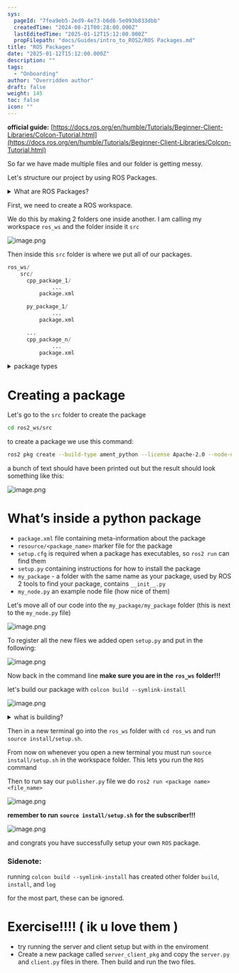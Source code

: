 ```yaml
---
sys:
  pageId: "7fea9eb5-2ed9-4e73-b6d6-5e093b833dbb"
  createdTime: "2024-08-21T00:28:00.000Z"
  lastEditedTime: "2025-01-12T15:12:00.000Z"
  propFilepath: "docs/Guides/intro_to_ROS2/ROS Packages.md"
title: "ROS Packages"
date: "2025-01-12T15:12:00.000Z"
description: ""
tags:
  - "Onboarding"
author: "Overridden author"
draft: false
weight: 145
toc: false
icon: ""
---
```


**official guide:** [https://docs.ros.org/en/humble/Tutorials/Beginner-Client-Libraries/Colcon-Tutorial.html](https://docs.ros.org/en/humble/Tutorials/Beginner-Client-Libraries/Colcon-Tutorial.html)

So far we have made multiple files and our folder is getting messy.

Let's structure our project by using ROS Packages.

<details>

<summary>What are ROS Packages?</summary>

ROS Packages are, as the name implies, packages of code that are highly sharable between ROS developers.

They consist of a folder, `package.xml` file, and source code

```python
      cpp_package_1/
		      ... imagine much code files here ..
          package.xml
```

</details>

First, we need to create a ROS workspace.

We do this by making 2 folders one inside another. I am calling my workspace `ros_ws` and the folder inside it `src`

![image.png](https://prod-files-secure.s3.us-west-2.amazonaws.com/d518164a-d88e-44d1-a4ee-3adb3bd8bce0/70706947-fd18-4537-a67b-e12946812d31/image.png?X-Amz-Algorithm=AWS4-HMAC-SHA256&X-Amz-Content-Sha256=UNSIGNED-PAYLOAD&X-Amz-Credential=ASIAZI2LB4666XZZD254%2F20250528%2Fus-west-2%2Fs3%2Faws4_request&X-Amz-Date=20250528T101032Z&X-Amz-Expires=3600&X-Amz-Security-Token=IQoJb3JpZ2luX2VjEKj%2F%2F%2F%2F%2F%2F%2F%2F%2F%2FwEaCXVzLXdlc3QtMiJGMEQCIEYLkiBlc%2BoFMczFejUedAWZ7T3CpmJvtrnh%2F8y7l%2F8RAiAdToNGA7ZCFARu%2Bm4SwFNo8dWwxEQdJB8OoUsdCmqogCr%2FAwhwEAAaDDYzNzQyMzE4MzgwNSIM10osn%2Fo%2Fkng9fP2EKtwDjdDQRU7lZNub62edsJp9f49JhZ%2BPEdfx951psp8yJAX3IKTW02ZK7AGWUptRyniuy8PwymMN2pXGYwM5sHUzNwY4f5rGYYgcKzMgdwyoZsneF8ZH6lLM3fM0yAnGPwVvTaAAaY6W9GnJ6BOSu1gnM3VquzrOJQr5ixPI9ubXvtJpBcoLgCmnzB078JRTmsxOWqgAZ4ikfGFBRB3AET%2FVwVI08H8kqyDxnTCAKDVYN9A3Bi5Dx3fRSMbGXOGA3KbzCEiASIlRcVTnWA%2B%2BJS1yOiCQBURu%2FknMGf8dphqPWKAWqWUbOXQVZ0hz9vGD39BLjG7LEVXOzxojr2EWKEYNTCNqHVQ3nCN62pnnBcLaaS%2BBp02lqiiCSelFFTzu%2F4R1aR06b1Yws8t4cICPx23Xnu67uOzbWErLcGFBuY65m7EiMYbJLwpj8yg6gsKa4hUneb7L1jHVTAFfV%2BPy8jfeHGbzcXDW%2BdVdPqwPrfBATzURZKVowwD%2B2lVRXlqnz7zstHCR34yxo8lObKhWFhB1Orydk0UK4UnexX%2BWpO9lMfiJXocN1b60B8Wh5DZczyfRmzc4QHKnsQP6H4inCUaIXzjYmCjl6i0PnS23DE%2BQM4M4qln12%2BfYgZm2vJYwk%2FbawQY6pgE5vmIuPnHFkmhOTdlEN6sGeFpJGstqqfCLPYCwlA1i2mEIfgH66H9GOta4Nk8ANbufDRg0%2FK6KGKo%2Fi7Vqk9ChUTLEgrQjGJp%2B3%2BMj4EQ7PhUnw9IeRNKrQDyo5ZInEQVhzW8JwCzJyj1dDfqWRqMH%2FcehNl8hm5s%2Bhbn3N2cBVwHYukbqja3Jf9vrP0bRt%2Bmbq5zdQ2hdN087eiMNMWy2fSZdvWKk&X-Amz-Signature=1c8ad359248c48191b756800f4f4eb5199f198a7cd1b79e1ed6a359b909cbbcb&X-Amz-SignedHeaders=host&x-id=GetObject)

Then inside this `src` folder is where we put all of our packages.

```python
ros_ws/
    src/
      cpp_package_1/
		      ...
          package.xml

      py_package_1/
		      ...
          package.xml

      ...
      cpp_package_n/
		      ...
          package.xml

```

<details>

<summary>package types</summary>

packages can be either `C++` or python.

the intern file structure is different for each but for this guide we will stick to creating python packages

</details>

# Creating a package

Let's go to the `src` folder to create the package

```bash
cd ros2_ws/src
```

to create a package we use this command:

```bash
ros2 pkg create --build-type ament_python --license Apache-2.0 --node-name my_node my_package
```

a bunch of text should have been printed out but the result should look something like this:

![image.png](https://prod-files-secure.s3.us-west-2.amazonaws.com/d518164a-d88e-44d1-a4ee-3adb3bd8bce0/e6cf1e3f-8512-4a3e-b131-079f800bf3e8/image.png?X-Amz-Algorithm=AWS4-HMAC-SHA256&X-Amz-Content-Sha256=UNSIGNED-PAYLOAD&X-Amz-Credential=ASIAZI2LB4666XZZD254%2F20250528%2Fus-west-2%2Fs3%2Faws4_request&X-Amz-Date=20250528T101032Z&X-Amz-Expires=3600&X-Amz-Security-Token=IQoJb3JpZ2luX2VjEKj%2F%2F%2F%2F%2F%2F%2F%2F%2F%2FwEaCXVzLXdlc3QtMiJGMEQCIEYLkiBlc%2BoFMczFejUedAWZ7T3CpmJvtrnh%2F8y7l%2F8RAiAdToNGA7ZCFARu%2Bm4SwFNo8dWwxEQdJB8OoUsdCmqogCr%2FAwhwEAAaDDYzNzQyMzE4MzgwNSIM10osn%2Fo%2Fkng9fP2EKtwDjdDQRU7lZNub62edsJp9f49JhZ%2BPEdfx951psp8yJAX3IKTW02ZK7AGWUptRyniuy8PwymMN2pXGYwM5sHUzNwY4f5rGYYgcKzMgdwyoZsneF8ZH6lLM3fM0yAnGPwVvTaAAaY6W9GnJ6BOSu1gnM3VquzrOJQr5ixPI9ubXvtJpBcoLgCmnzB078JRTmsxOWqgAZ4ikfGFBRB3AET%2FVwVI08H8kqyDxnTCAKDVYN9A3Bi5Dx3fRSMbGXOGA3KbzCEiASIlRcVTnWA%2B%2BJS1yOiCQBURu%2FknMGf8dphqPWKAWqWUbOXQVZ0hz9vGD39BLjG7LEVXOzxojr2EWKEYNTCNqHVQ3nCN62pnnBcLaaS%2BBp02lqiiCSelFFTzu%2F4R1aR06b1Yws8t4cICPx23Xnu67uOzbWErLcGFBuY65m7EiMYbJLwpj8yg6gsKa4hUneb7L1jHVTAFfV%2BPy8jfeHGbzcXDW%2BdVdPqwPrfBATzURZKVowwD%2B2lVRXlqnz7zstHCR34yxo8lObKhWFhB1Orydk0UK4UnexX%2BWpO9lMfiJXocN1b60B8Wh5DZczyfRmzc4QHKnsQP6H4inCUaIXzjYmCjl6i0PnS23DE%2BQM4M4qln12%2BfYgZm2vJYwk%2FbawQY6pgE5vmIuPnHFkmhOTdlEN6sGeFpJGstqqfCLPYCwlA1i2mEIfgH66H9GOta4Nk8ANbufDRg0%2FK6KGKo%2Fi7Vqk9ChUTLEgrQjGJp%2B3%2BMj4EQ7PhUnw9IeRNKrQDyo5ZInEQVhzW8JwCzJyj1dDfqWRqMH%2FcehNl8hm5s%2Bhbn3N2cBVwHYukbqja3Jf9vrP0bRt%2Bmbq5zdQ2hdN087eiMNMWy2fSZdvWKk&X-Amz-Signature=c42612dada33a247f1fa2551ef137854f3d9213270673f51370eb5f67b6ee1af&X-Amz-SignedHeaders=host&x-id=GetObject)

# What’s inside a python package

- `package.xml` file containing meta-information about the package
- `resource/<package_name>` marker file for the package
- `setup.cfg` is required when a package has executables, so `ros2 run` can find them
- `setup.py` containing instructions for how to install the package
- `my_package` - a folder with the same name as your package, used by ROS 2 tools to find your package, contains `__init__.py`
- `my_node.py` an example node file (how nice of them)

Let's move all of our code into the `my_package/my_package` folder (this is next to the `my_node.py` file)

![image.png](https://prod-files-secure.s3.us-west-2.amazonaws.com/d518164a-d88e-44d1-a4ee-3adb3bd8bce0/9ce58f11-0da9-4d3e-b86d-506a9685d378/image.png?X-Amz-Algorithm=AWS4-HMAC-SHA256&X-Amz-Content-Sha256=UNSIGNED-PAYLOAD&X-Amz-Credential=ASIAZI2LB4666XZZD254%2F20250528%2Fus-west-2%2Fs3%2Faws4_request&X-Amz-Date=20250528T101032Z&X-Amz-Expires=3600&X-Amz-Security-Token=IQoJb3JpZ2luX2VjEKj%2F%2F%2F%2F%2F%2F%2F%2F%2F%2FwEaCXVzLXdlc3QtMiJGMEQCIEYLkiBlc%2BoFMczFejUedAWZ7T3CpmJvtrnh%2F8y7l%2F8RAiAdToNGA7ZCFARu%2Bm4SwFNo8dWwxEQdJB8OoUsdCmqogCr%2FAwhwEAAaDDYzNzQyMzE4MzgwNSIM10osn%2Fo%2Fkng9fP2EKtwDjdDQRU7lZNub62edsJp9f49JhZ%2BPEdfx951psp8yJAX3IKTW02ZK7AGWUptRyniuy8PwymMN2pXGYwM5sHUzNwY4f5rGYYgcKzMgdwyoZsneF8ZH6lLM3fM0yAnGPwVvTaAAaY6W9GnJ6BOSu1gnM3VquzrOJQr5ixPI9ubXvtJpBcoLgCmnzB078JRTmsxOWqgAZ4ikfGFBRB3AET%2FVwVI08H8kqyDxnTCAKDVYN9A3Bi5Dx3fRSMbGXOGA3KbzCEiASIlRcVTnWA%2B%2BJS1yOiCQBURu%2FknMGf8dphqPWKAWqWUbOXQVZ0hz9vGD39BLjG7LEVXOzxojr2EWKEYNTCNqHVQ3nCN62pnnBcLaaS%2BBp02lqiiCSelFFTzu%2F4R1aR06b1Yws8t4cICPx23Xnu67uOzbWErLcGFBuY65m7EiMYbJLwpj8yg6gsKa4hUneb7L1jHVTAFfV%2BPy8jfeHGbzcXDW%2BdVdPqwPrfBATzURZKVowwD%2B2lVRXlqnz7zstHCR34yxo8lObKhWFhB1Orydk0UK4UnexX%2BWpO9lMfiJXocN1b60B8Wh5DZczyfRmzc4QHKnsQP6H4inCUaIXzjYmCjl6i0PnS23DE%2BQM4M4qln12%2BfYgZm2vJYwk%2FbawQY6pgE5vmIuPnHFkmhOTdlEN6sGeFpJGstqqfCLPYCwlA1i2mEIfgH66H9GOta4Nk8ANbufDRg0%2FK6KGKo%2Fi7Vqk9ChUTLEgrQjGJp%2B3%2BMj4EQ7PhUnw9IeRNKrQDyo5ZInEQVhzW8JwCzJyj1dDfqWRqMH%2FcehNl8hm5s%2Bhbn3N2cBVwHYukbqja3Jf9vrP0bRt%2Bmbq5zdQ2hdN087eiMNMWy2fSZdvWKk&X-Amz-Signature=5e33b51f08176a66f7a8fe0fa1546681817b2a65e34e577d351bdd2b10566bb9&X-Amz-SignedHeaders=host&x-id=GetObject)

To register all the new files we added open `setup.py` and put in the following:

![image.png](https://prod-files-secure.s3.us-west-2.amazonaws.com/d518164a-d88e-44d1-a4ee-3adb3bd8bce0/1cd7c262-4cae-4496-9d75-c178537d24a2/image.png?X-Amz-Algorithm=AWS4-HMAC-SHA256&X-Amz-Content-Sha256=UNSIGNED-PAYLOAD&X-Amz-Credential=ASIAZI2LB4666XZZD254%2F20250528%2Fus-west-2%2Fs3%2Faws4_request&X-Amz-Date=20250528T101032Z&X-Amz-Expires=3600&X-Amz-Security-Token=IQoJb3JpZ2luX2VjEKj%2F%2F%2F%2F%2F%2F%2F%2F%2F%2FwEaCXVzLXdlc3QtMiJGMEQCIEYLkiBlc%2BoFMczFejUedAWZ7T3CpmJvtrnh%2F8y7l%2F8RAiAdToNGA7ZCFARu%2Bm4SwFNo8dWwxEQdJB8OoUsdCmqogCr%2FAwhwEAAaDDYzNzQyMzE4MzgwNSIM10osn%2Fo%2Fkng9fP2EKtwDjdDQRU7lZNub62edsJp9f49JhZ%2BPEdfx951psp8yJAX3IKTW02ZK7AGWUptRyniuy8PwymMN2pXGYwM5sHUzNwY4f5rGYYgcKzMgdwyoZsneF8ZH6lLM3fM0yAnGPwVvTaAAaY6W9GnJ6BOSu1gnM3VquzrOJQr5ixPI9ubXvtJpBcoLgCmnzB078JRTmsxOWqgAZ4ikfGFBRB3AET%2FVwVI08H8kqyDxnTCAKDVYN9A3Bi5Dx3fRSMbGXOGA3KbzCEiASIlRcVTnWA%2B%2BJS1yOiCQBURu%2FknMGf8dphqPWKAWqWUbOXQVZ0hz9vGD39BLjG7LEVXOzxojr2EWKEYNTCNqHVQ3nCN62pnnBcLaaS%2BBp02lqiiCSelFFTzu%2F4R1aR06b1Yws8t4cICPx23Xnu67uOzbWErLcGFBuY65m7EiMYbJLwpj8yg6gsKa4hUneb7L1jHVTAFfV%2BPy8jfeHGbzcXDW%2BdVdPqwPrfBATzURZKVowwD%2B2lVRXlqnz7zstHCR34yxo8lObKhWFhB1Orydk0UK4UnexX%2BWpO9lMfiJXocN1b60B8Wh5DZczyfRmzc4QHKnsQP6H4inCUaIXzjYmCjl6i0PnS23DE%2BQM4M4qln12%2BfYgZm2vJYwk%2FbawQY6pgE5vmIuPnHFkmhOTdlEN6sGeFpJGstqqfCLPYCwlA1i2mEIfgH66H9GOta4Nk8ANbufDRg0%2FK6KGKo%2Fi7Vqk9ChUTLEgrQjGJp%2B3%2BMj4EQ7PhUnw9IeRNKrQDyo5ZInEQVhzW8JwCzJyj1dDfqWRqMH%2FcehNl8hm5s%2Bhbn3N2cBVwHYukbqja3Jf9vrP0bRt%2Bmbq5zdQ2hdN087eiMNMWy2fSZdvWKk&X-Amz-Signature=da7b65a2f7eea13b60d37fa6023be76a8d57d12792c7d5ee5b097187e6acd5a1&X-Amz-SignedHeaders=host&x-id=GetObject)

Now back in the command line **make sure you are in the** **`ros_ws`** **folder!!!**

let's build our package with `colcon build --symlink-install`

![image.png](https://prod-files-secure.s3.us-west-2.amazonaws.com/d518164a-d88e-44d1-a4ee-3adb3bd8bce0/2f2a0d27-b173-48fd-b189-5f5c0ce65619/image.png?X-Amz-Algorithm=AWS4-HMAC-SHA256&X-Amz-Content-Sha256=UNSIGNED-PAYLOAD&X-Amz-Credential=ASIAZI2LB4666XZZD254%2F20250528%2Fus-west-2%2Fs3%2Faws4_request&X-Amz-Date=20250528T101032Z&X-Amz-Expires=3600&X-Amz-Security-Token=IQoJb3JpZ2luX2VjEKj%2F%2F%2F%2F%2F%2F%2F%2F%2F%2FwEaCXVzLXdlc3QtMiJGMEQCIEYLkiBlc%2BoFMczFejUedAWZ7T3CpmJvtrnh%2F8y7l%2F8RAiAdToNGA7ZCFARu%2Bm4SwFNo8dWwxEQdJB8OoUsdCmqogCr%2FAwhwEAAaDDYzNzQyMzE4MzgwNSIM10osn%2Fo%2Fkng9fP2EKtwDjdDQRU7lZNub62edsJp9f49JhZ%2BPEdfx951psp8yJAX3IKTW02ZK7AGWUptRyniuy8PwymMN2pXGYwM5sHUzNwY4f5rGYYgcKzMgdwyoZsneF8ZH6lLM3fM0yAnGPwVvTaAAaY6W9GnJ6BOSu1gnM3VquzrOJQr5ixPI9ubXvtJpBcoLgCmnzB078JRTmsxOWqgAZ4ikfGFBRB3AET%2FVwVI08H8kqyDxnTCAKDVYN9A3Bi5Dx3fRSMbGXOGA3KbzCEiASIlRcVTnWA%2B%2BJS1yOiCQBURu%2FknMGf8dphqPWKAWqWUbOXQVZ0hz9vGD39BLjG7LEVXOzxojr2EWKEYNTCNqHVQ3nCN62pnnBcLaaS%2BBp02lqiiCSelFFTzu%2F4R1aR06b1Yws8t4cICPx23Xnu67uOzbWErLcGFBuY65m7EiMYbJLwpj8yg6gsKa4hUneb7L1jHVTAFfV%2BPy8jfeHGbzcXDW%2BdVdPqwPrfBATzURZKVowwD%2B2lVRXlqnz7zstHCR34yxo8lObKhWFhB1Orydk0UK4UnexX%2BWpO9lMfiJXocN1b60B8Wh5DZczyfRmzc4QHKnsQP6H4inCUaIXzjYmCjl6i0PnS23DE%2BQM4M4qln12%2BfYgZm2vJYwk%2FbawQY6pgE5vmIuPnHFkmhOTdlEN6sGeFpJGstqqfCLPYCwlA1i2mEIfgH66H9GOta4Nk8ANbufDRg0%2FK6KGKo%2Fi7Vqk9ChUTLEgrQjGJp%2B3%2BMj4EQ7PhUnw9IeRNKrQDyo5ZInEQVhzW8JwCzJyj1dDfqWRqMH%2FcehNl8hm5s%2Bhbn3N2cBVwHYukbqja3Jf9vrP0bRt%2Bmbq5zdQ2hdN087eiMNMWy2fSZdvWKk&X-Amz-Signature=9b01960f62719f950f2ec625a28eb0fd2642605ca914f386bd7b6eae54d3704e&X-Amz-SignedHeaders=host&x-id=GetObject)

<details>

<summary>what is building?</summary>

if you are a CS major at Rose-Hulman you will learn the answer to this in CSSE132

but TLDR; is it combines all the code files into one program that can be run easily 

</details>

Then in a new terminal go into the `ros_ws` folder with `cd ros_ws` and run `source install/setup.sh`. 

From now on whenever you open a new terminal you must run `source install/setup.sh` in the workspace folder. This lets you run the `ROS` command

Then to run say our `publisher.py` file we do `ros2 run <package name> <file_name>`

![image.png](https://prod-files-secure.s3.us-west-2.amazonaws.com/d518164a-d88e-44d1-a4ee-3adb3bd8bce0/4f4b1219-3a44-4632-aa0a-ce3471699f59/image.png?X-Amz-Algorithm=AWS4-HMAC-SHA256&X-Amz-Content-Sha256=UNSIGNED-PAYLOAD&X-Amz-Credential=ASIAZI2LB4666XZZD254%2F20250528%2Fus-west-2%2Fs3%2Faws4_request&X-Amz-Date=20250528T101032Z&X-Amz-Expires=3600&X-Amz-Security-Token=IQoJb3JpZ2luX2VjEKj%2F%2F%2F%2F%2F%2F%2F%2F%2F%2FwEaCXVzLXdlc3QtMiJGMEQCIEYLkiBlc%2BoFMczFejUedAWZ7T3CpmJvtrnh%2F8y7l%2F8RAiAdToNGA7ZCFARu%2Bm4SwFNo8dWwxEQdJB8OoUsdCmqogCr%2FAwhwEAAaDDYzNzQyMzE4MzgwNSIM10osn%2Fo%2Fkng9fP2EKtwDjdDQRU7lZNub62edsJp9f49JhZ%2BPEdfx951psp8yJAX3IKTW02ZK7AGWUptRyniuy8PwymMN2pXGYwM5sHUzNwY4f5rGYYgcKzMgdwyoZsneF8ZH6lLM3fM0yAnGPwVvTaAAaY6W9GnJ6BOSu1gnM3VquzrOJQr5ixPI9ubXvtJpBcoLgCmnzB078JRTmsxOWqgAZ4ikfGFBRB3AET%2FVwVI08H8kqyDxnTCAKDVYN9A3Bi5Dx3fRSMbGXOGA3KbzCEiASIlRcVTnWA%2B%2BJS1yOiCQBURu%2FknMGf8dphqPWKAWqWUbOXQVZ0hz9vGD39BLjG7LEVXOzxojr2EWKEYNTCNqHVQ3nCN62pnnBcLaaS%2BBp02lqiiCSelFFTzu%2F4R1aR06b1Yws8t4cICPx23Xnu67uOzbWErLcGFBuY65m7EiMYbJLwpj8yg6gsKa4hUneb7L1jHVTAFfV%2BPy8jfeHGbzcXDW%2BdVdPqwPrfBATzURZKVowwD%2B2lVRXlqnz7zstHCR34yxo8lObKhWFhB1Orydk0UK4UnexX%2BWpO9lMfiJXocN1b60B8Wh5DZczyfRmzc4QHKnsQP6H4inCUaIXzjYmCjl6i0PnS23DE%2BQM4M4qln12%2BfYgZm2vJYwk%2FbawQY6pgE5vmIuPnHFkmhOTdlEN6sGeFpJGstqqfCLPYCwlA1i2mEIfgH66H9GOta4Nk8ANbufDRg0%2FK6KGKo%2Fi7Vqk9ChUTLEgrQjGJp%2B3%2BMj4EQ7PhUnw9IeRNKrQDyo5ZInEQVhzW8JwCzJyj1dDfqWRqMH%2FcehNl8hm5s%2Bhbn3N2cBVwHYukbqja3Jf9vrP0bRt%2Bmbq5zdQ2hdN087eiMNMWy2fSZdvWKk&X-Amz-Signature=887a67381a79c11b83960de0d61e1c32600a680783181550b01e8b965cca7ab1&X-Amz-SignedHeaders=host&x-id=GetObject)

**remember to run** **`source install/setup.sh`** **for the subscriber!!!**

![image.png](https://prod-files-secure.s3.us-west-2.amazonaws.com/d518164a-d88e-44d1-a4ee-3adb3bd8bce0/02121119-dad4-49ec-8356-c956108b4243/image.png?X-Amz-Algorithm=AWS4-HMAC-SHA256&X-Amz-Content-Sha256=UNSIGNED-PAYLOAD&X-Amz-Credential=ASIAZI2LB4666XZZD254%2F20250528%2Fus-west-2%2Fs3%2Faws4_request&X-Amz-Date=20250528T101032Z&X-Amz-Expires=3600&X-Amz-Security-Token=IQoJb3JpZ2luX2VjEKj%2F%2F%2F%2F%2F%2F%2F%2F%2F%2FwEaCXVzLXdlc3QtMiJGMEQCIEYLkiBlc%2BoFMczFejUedAWZ7T3CpmJvtrnh%2F8y7l%2F8RAiAdToNGA7ZCFARu%2Bm4SwFNo8dWwxEQdJB8OoUsdCmqogCr%2FAwhwEAAaDDYzNzQyMzE4MzgwNSIM10osn%2Fo%2Fkng9fP2EKtwDjdDQRU7lZNub62edsJp9f49JhZ%2BPEdfx951psp8yJAX3IKTW02ZK7AGWUptRyniuy8PwymMN2pXGYwM5sHUzNwY4f5rGYYgcKzMgdwyoZsneF8ZH6lLM3fM0yAnGPwVvTaAAaY6W9GnJ6BOSu1gnM3VquzrOJQr5ixPI9ubXvtJpBcoLgCmnzB078JRTmsxOWqgAZ4ikfGFBRB3AET%2FVwVI08H8kqyDxnTCAKDVYN9A3Bi5Dx3fRSMbGXOGA3KbzCEiASIlRcVTnWA%2B%2BJS1yOiCQBURu%2FknMGf8dphqPWKAWqWUbOXQVZ0hz9vGD39BLjG7LEVXOzxojr2EWKEYNTCNqHVQ3nCN62pnnBcLaaS%2BBp02lqiiCSelFFTzu%2F4R1aR06b1Yws8t4cICPx23Xnu67uOzbWErLcGFBuY65m7EiMYbJLwpj8yg6gsKa4hUneb7L1jHVTAFfV%2BPy8jfeHGbzcXDW%2BdVdPqwPrfBATzURZKVowwD%2B2lVRXlqnz7zstHCR34yxo8lObKhWFhB1Orydk0UK4UnexX%2BWpO9lMfiJXocN1b60B8Wh5DZczyfRmzc4QHKnsQP6H4inCUaIXzjYmCjl6i0PnS23DE%2BQM4M4qln12%2BfYgZm2vJYwk%2FbawQY6pgE5vmIuPnHFkmhOTdlEN6sGeFpJGstqqfCLPYCwlA1i2mEIfgH66H9GOta4Nk8ANbufDRg0%2FK6KGKo%2Fi7Vqk9ChUTLEgrQjGJp%2B3%2BMj4EQ7PhUnw9IeRNKrQDyo5ZInEQVhzW8JwCzJyj1dDfqWRqMH%2FcehNl8hm5s%2Bhbn3N2cBVwHYukbqja3Jf9vrP0bRt%2Bmbq5zdQ2hdN087eiMNMWy2fSZdvWKk&X-Amz-Signature=8393d940085be90c995327c78574725342b3551e0d31449dbc8c16abb0f6313e&X-Amz-SignedHeaders=host&x-id=GetObject)

and congrats you have successfully setup your own `ROS` package.

### Sidenote:

running `colcon build --symlink-install` has created other folder `build`, `install`, and `log`

for the most part, these can be ignored.

# Exercise!!!! ( ik u love them )

- try running the server and client setup but with in the enviroment
- Create a new package called `server_client_pkg` and copy the `server.py` and `client.py` files in there. Then build and run the two files.
